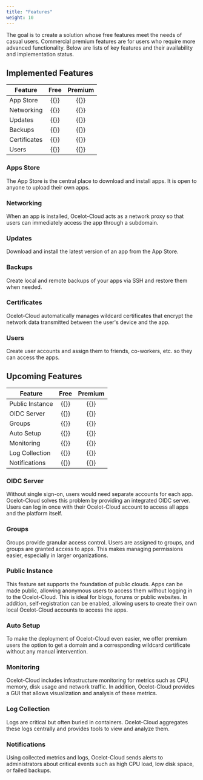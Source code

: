```yaml
---
title: "Features"
weight: 10
---
```


The goal is to create a solution whose free features meet the needs of casual users. Commercial premium features are for users who require more advanced functionality. Below are lists of key features and their availability and implementation status.

## Implemented Features

| Feature      |      Free       |     Premium     |
|--------------| :-------------: | :-------------: |
| App Store    | {{<checkmark>}} | {{<checkmark>}} |
| Networking   | {{<checkmark>}} | {{<checkmark>}} |
| Updates      | {{<checkmark>}} | {{<checkmark>}} |
| Backups      | {{<checkmark>}} | {{<checkmark>}} |
| Certificates | {{<checkmark>}} | {{<checkmark>}} |
| Users        | {{<checkmark>}} | {{<checkmark>}} |

### Apps Store

The App Store is the central place to download and install apps. It is open to anyone to upload their own apps.

### Networking

When an app is installed, Ocelot-Cloud acts as a network proxy so that users can immediately access the app through a subdomain.

### Updates

Download and install the latest version of an app from the App Store.

### Backups

Create local and remote backups of your apps via SSH and restore them when needed.

### Certificates

Ocelot-Cloud automatically manages wildcard certificates that encrypt the network data transmitted between the user's device and the app.

### Users

Create user accounts and assign them to friends, co-workers, etc. so they can access the apps.

## Upcoming Features
| Feature         |      Free       |     Premium     |
|-----------------|:---------------:| :-------------: |
| Public Instance | {{<checkmark>}} | {{<checkmark>}} |
| OIDC Server     |   {{<cross>}}   | {{<checkmark>}} |
| Groups          |   {{<cross>}}   | {{<checkmark>}} |
| Auto Setup      |   {{<cross>}}   | {{<checkmark>}} |
| Monitoring      |   {{<cross>}}   | {{<checkmark>}} |
| Log Collection  |   {{<cross>}}   | {{<checkmark>}} |
| Notifications   |   {{<cross>}}   | {{<checkmark>}} |

### OIDC Server

Without single sign-on, users would need separate accounts for each app. Ocelot-Cloud solves this problem by providing an integrated OIDC server. Users can log in once with their Ocelot-Cloud account to access all apps and the platform itself.

### Groups

Groups provide granular access control. Users are assigned to groups, and groups are granted access to apps. This makes managing permissions easier, especially in larger organizations.

### Public Instance

This feature set supports the foundation of public clouds. Apps can be made public, allowing anonymous users to access them without logging in to the Ocelot-Cloud. This is ideal for blogs, forums or public websites. In addition, self-registration can be enabled, allowing users to create their own local Ocelot-Cloud accounts to access the apps.

### Auto Setup

To make the deployment of Ocelot-Cloud even easier, we offer premium users the option to get a domain and a corresponding wildcard certificate without any manual intervention.

### Monitoring

Ocelot-Cloud includes infrastructure monitoring for metrics such as CPU, memory, disk usage and network traffic. In addition, Ocelot-Cloud provides a GUI that allows visualization and analysis of these metrics.

### Log Collection

Logs are critical but often buried in containers. Ocelot-Cloud aggregates these logs centrally and provides tools to view and analyze them.

### Notifications

Using collected metrics and logs, Ocelot-Cloud sends alerts to administrators about critical events such as high CPU load, low disk space, or failed backups.